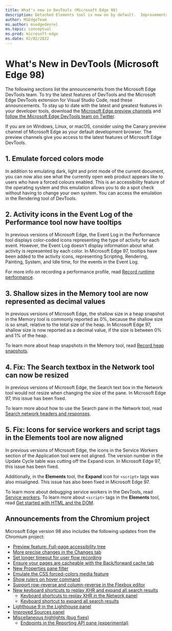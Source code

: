 ```yaml
---
title: What's new in DevTools (Microsoft Edge 98)
description: Detached Elements tool is now on by default.  Improvements and bug fixes for Focus Mode.  3D View tool now supports changing color themes in DevTools.
author: MSEdgeTeam
ms.author: msedgedevrel
ms.topic: conceptual
ms.prod: microsoft-edge
ms.date: 02/02/2022
---
```

# What's New in DevTools (Microsoft Edge 98)

The following sections list the announcements from the Microsoft Edge DevTools team.  To try the latest features of DevTools and the Microsoft Edge DevTools extension for Visual Studio Code, read these announcements.  To stay up to date with the latest and greatest features in your developer tools, download the [Microsoft Edge preview channels](https://www.microsoftedgeinsider.com/download) and [follow the Microsoft Edge DevTools team on Twitter](https://twitter.com/EdgeDevTools).

If you are on Windows, Linux, or macOS, consider using the Canary preview channel of Microsoft Edge as your default development browser.  The preview channels give you access to the latest features of Microsoft Edge DevTools.


<!-- ====================================================================== -->
## 1. Emulate forced colors mode

<!-- Title: Emulation of forced colors in the Rendering tool -->
<!-- Subtitle: You can now do a spot check what your product will look like on a device running in forced colors mode without having to change your operating system settings. -->

In addition to emulating dark, light and print mode of the current document, you can now also see what the currently open web product appears like to users who have a forced colours enabled.  This is an accessibility feature of the operating system and this emulation allows you to do a spot check without having to change your own system. You can access the emulation in the Rendering tool of DevTools. 

<!-- Instructions for screenshot
Go to a web site
Open the Rendering Menu
Scroll down to "Emulate CSS media feature 'forced-colors' and select 'forced-colors: active' -->



<!-- ====================================================================== -->
## 2. Activity icons in the Event Log of the Performance tool now have tooltips

<!-- Title: Analyze runtime performance better with the Event Log in the Performance tool -->
<!-- Subtitle: Activity icons in the Event Log now display tooltips with the type of activity: scripting, rendering, painting for each event. -->

In previous versions of Microsoft Edge, the Event Log in the Performance tool displays color-coded icons representing the type of activity for each event.  However, the Event Log doesn't display information about what activity is represented by each color.  In Microsoft Edge 97, tooltips have been added to the activity icons, representing Scripting, Rendering, Painting, System, and Idle time, for the events in the Event Log.

<!-- In Microsoft Edge Canary, or any channel v98+:
Navigate to The Air Horner
Open DevTools > Performance
Start recording a profile. Press the airhorn a few times (mute if you don't want the noise to bother you)
Stop recording the profile
in the bottom pane, you can see the Summary view breaks down time with colors representing scripting, painting, etc.
Now navigate to the Event Log
Hover over any of the activity icons (the color boxes) for each event and you'll see a tooltip that matches the colors/activities from the Summary section -->

For more info on recording a performance profile, read [Record runtime performance](../../../evaluate-performance/reference.md#record-runtime-performance).


<!-- ====================================================================== -->
## 3. Shallow sizes in the Memory tool are now represented as decimal values

<!-- Title: Better understand shallow sizes in the Memory tool -->
<!-- Subtitle: The Memory tool has been updated to report shallow size in decimal values as a percentage of the heap. -->

In previous versions of Microsoft Edge, the shallow size in a heap snapshot in the Memory tool is commonly reported as 0%, because the shallow size is so small, relative to the total size of the heap.  In Microsoft Edge 97, shallow size is now reported as a decimal value, if the size is between 0% and 1% of the heap.

<!--
Navigate to The Air Horner
Open DevTools > Memory tool
Take a heap snapshot
Note that the shallow size reported as a percentage now shows some decimal values
If you have time, repeat this in Microsoft Edge 97 in Stable (before it updates on 2/3) and you should see the past behavior. -->

To learn more about heap snapshots in the Memory tool, read [Record heap snapshots](../../../memory-problems/heap-snapshots.md).


<!-- ====================================================================== -->
## 4. Fix: The Search textbox in the Network tool can now be resized

<!-- Title: Fix: the Resize the Search textbox in the Network tool -->
<!-- Subtitle: Now, resizing the Search pane in the Network tool also resizes the Search textbox. -->

In previous versions of Microsoft Edge, the Search text box in the Network tool would not resize when changing the size of the pane.  In Microsoft Edge 97<!--98?-->, this issue has been fixed.

<!--
In Microsoft Edge 97, in Stable before 98 is promoted to Stable on 2/3:
Navigate to: Microsoft Edge documentation - Microsoft Edge Development | Microsoft Docs
Open DevTools > Network
Select the Search icon (the magnifying glass) in the Network tool
Resize the Search sidebar
Note that the size of the textbox doesn't change as you resize the sidebar/pane
Repeat steps 1-5 in Microsoft Edge Canary, or Beta, anything v98+ and you'll see that now the Search textbox resizes as the pane is resized. Refer to the PR and bug in the comments for more info. -->

To learn more about how to use the Search pane in the Network tool, read [Search network headers and responses](../../../network/index.md#search-network-headers-and-responses).


<!-- ====================================================================== -->
## 5. Fix: Icons for service workers and script tags in the Elements tool are now aligned

<!-- Title: Fix: Icons and tags in the DevTools are now aligned -->
<!-- Subtitle: Icons for service workers and script tags in the Elements tool now appear as expected. -->

In previous versions of Microsoft Edge, the icons in the Service Workers section of the Application tool were not aligned.  The version number in the Update Cycle table was cutting off the Expand icon.  In Microsoft Edge 97, this issue has been fixed.

<!-- [insert service worker update cycle picture] -->

Additionally, in the **Elements** tool, the **Expand** icon for `<script>` tags was also misaligned.  This issue has also been fixed in Microsoft Edge 97.

<!-- [insert Elements tool picture] -->

<!-- The following instructions work for getting the new behavior.  Recommend using Stable (before it updates to 88) to get screenshots of the old behavior. Or just use the PRs and bugs to get images from the past behavior.

For the service worker image:
Navigate to The Air Horner
Open DevTools
Go to the Application tool > Service Worker
Note that you can expand/collapse each row of the Update Cycle table under the Version column

For the Elements tool image:
Navigate to The Air Horner
Open DevTools > Elements
Note that you can expand/collapse the last <script> tag before the closing </body> tag and that the <script> tag is aligned with all the other ones -->

To learn more about debugging service workers in the DevTools, read [Service workers](../../../progressive-web-apps/index.md#service-workers).  To learn more about `<script>` tags in the **Elements** tool, read [Get started with HTML and the DOM](../../../beginners/html.md).


<!-- ====================================================================== -->
## Announcements from the Chromium project

Microsoft Edge version 98 also includes the following updates from the Chromium project:

<!-- todo: remove some links: -->

* [Preview feature: Full-page accessibility tree](https://developer.chrome.com/blog/new-in-devtools-98/#a11y-tree)
* [More precise changes in the Changes tab](https://developer.chrome.com/blog/new-in-devtools-98/#changes)
* [Set longer timeout for user flow recording](https://developer.chrome.com/blog/new-in-devtools-98/#recorder-timeout)
* [Ensure your pages are cacheable with the Back/forward cache tab](https://developer.chrome.com/blog/new-in-devtools-98/#bfcache)
* [New Properties pane filter](https://developer.chrome.com/blog/new-in-devtools-98/#properties)
* [Emulate the CSS forced-colors media feature](https://developer.chrome.com/blog/new-in-devtools-98/#forced-colors)
* [Show rulers on hover command](https://developer.chrome.com/blog/new-in-devtools-98/#show-rulers)
* [Support row-reverse and column-reverse in the Flexbox editor](https://developer.chrome.com/blog/new-in-devtools-98/#flexbox-editor)
* [New keyboard shortcuts to replay XHR and expand all search results](https://developer.chrome.com/blog/new-in-devtools-98/#shortcuts)
   * [Keyboard shortcuts to replay XHR in the Network panel](https://developer.chrome.com/blog/new-in-devtools-98/#replay-xhr)
   * [Keyboard shortcut to expand all search results](https://developer.chrome.com/blog/new-in-devtools-98/#toggle-search-result)
* [Lighthouse 9 in the Lighthouse panel](https://developer.chrome.com/blog/new-in-devtools-98/#lighthouse)
* [Improved Sources panel](https://developer.chrome.com/blog/new-in-devtools-98/#sources)
* [Miscellaneous highlights (bug fixes)](https://developer.chrome.com/blog/new-in-devtools-98/#misc)
   * [Endpoints in the Reporting API pane (experimental)](https://developer.chrome.com/blog/new-in-devtools-98/#reporting-api)


<!-- ====================================================================== -->
<!-- > [!NOTE]
> Portions of this page are modifications based on work created and [shared by Google](https://developers.google.com/terms/site-policies) and used according to terms described in the [Creative Commons Attribution 4.0 International License](https://creativecommons.org/licenses/by/4.0).
> The original page for announcements from the Chromium project is [What's New In DevTools (Chrome 98)](https://developer.chrome.com/blog/new-in-devtools-98) and is authored by [Jecelyn Yeen](https://developers.google.com/web/resources/contributors#jecelynyeen) (Developer advocate working on Chrome DevTools at Google).

[![Creative Commons License.](https://i.creativecommons.org/l/by/4.0/88x31.png)](https://creativecommons.org/licenses/by/4.0)
This work is licensed under a [Creative Commons Attribution 4.0 International License](https://creativecommons.org/licenses/by/4.0). -->
